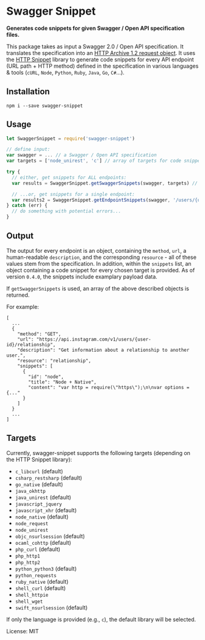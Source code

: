 # Swagger Snippet
**Generates code snippets for given Swagger / Open API specification files.**

This package takes as input a Swagger 2.0 / Open API specification. It translates the specification into an [HTTP Archive 1.2 request object](http://www.softwareishard.com/blog/har-12-spec/#request). It uses the [HTTP Snippet](https://github.com/Mashape/httpsnippet) library to generate code snippets for every API endpoint (URL path + HTTP method) defined in the specification in various languages & tools (`cURL`, `Node`, `Python`, `Ruby`, `Java`, `Go`, `C#`...).

## Installation

    npm i --save swagger-snippet


## Usage

```javascript
let SwaggerSnippet = require('swagger-snippet')

// define input:
var swagger = ... // a Swagger / Open API specification
var targets = ['node_unirest', 'c'] // array of targets for code snippets. See list below...

try {
  // either, get snippets for ALL endpoints:
  var results = SwaggerSnippet.getSwaggerSnippets(swagger, targets) // results is now array of snippets, see "Output" below.

  // ...or, get snippets for a single endpoint:
  var results2 = SwaggerSnippet.getEndpointSnippets(swagger, '/users/{user-id}/relationship', 'get', targets)
} catch (err) {
  // do something with potential errors...
}
```

## Output
The output for every endpoint is an object, containing the `method`, `url`, a human-readable `description`, and the corresponding `resource` - all of these values stem from the specification. In addition, within the `snippets` list, an object containing a code snippet for every chosen target is provided. As of version `0.4.0`, the snippets include examplary payload data.

If `getSwaggerSnippets` is used, an array of the above described objects is returned.

For example:

```
[
  ...
  {
    "method": "GET",
    "url": "https://api.instagram.com/v1/users/{user-id}/relationship",
    "description": "Get information about a relationship to another user.",
    "resource": "relationship",
    "snippets": [
      {
        "id": "node",
        "title": "Node + Native",
        "content": "var http = require(\"https\");\n\nvar options = {..."
      }
    ]
  }
  ...
]
```

## Targets
Currently, swagger-snippet supports the following targets (depending on the HTTP Snippet library):

* `c_libcurl` (default)
* `csharp_restsharp` (default)
* `go_native` (default)
* `java_okhttp`
* `java_unirest` (default)
* `javascript_jquery`
* `javascript_xhr` (default)
* `node_native` (default)
* `node_request`
* `node_unirest`
* `objc_nsurlsession` (default)
* `ocaml_cohttp` (default)
* `php_curl` (default)
* `php_http1`
* `php_http2`
* `python_python3` (default)
* `python_requests`
* `ruby_native` (default)
* `shell_curl` (default)
* `shell_httpie`
* `shell_wget`
* `swift_nsurlsession` (default)

If only the language is provided (e.g., `c`), the default library will be selected.


License: MIT
